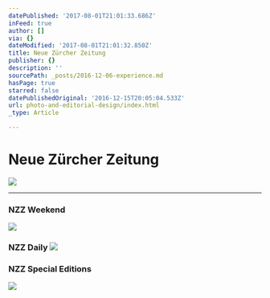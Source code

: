 ```yaml
---
datePublished: '2017-08-01T21:01:33.686Z'
inFeed: true
author: []
via: {}
dateModified: '2017-08-01T21:01:32.850Z'
title: Neue Zürcher Zeitung
publisher: {}
description: ''
sourcePath: _posts/2016-12-06-experience.md
hasPage: true
starred: false
datePublishedOriginal: '2016-12-15T20:05:04.533Z'
url: photo-and-editorial-design/index.html
_type: Article

---
```

# Neue Zürcher Zeitung
![](https://the-grid-user-content.s3-us-west-2.amazonaws.com/9300c4d0-6741-413b-b387-83a2324e9eeb.png)

---

### NZZ Weekend
![](https://imgflo.herokuapp.com/graph/2b2431f8e7ba7b0/b0101fc9f4ee11fb023382fc47dce732/croprotate.png?cropheight=4565&cropwidth=946&degrees=0&input=https%3A%2F%2Fthe-grid-user-content.s3-us-west-2.amazonaws.com%2Fbd90f823-90a3-4fcd-b102-92cb99c6837e.png&x=103&y=0)

### NZZ Daily ![](https://the-grid-user-content.s3-us-west-2.amazonaws.com/a940e508-093f-4cb0-b445-69edff364f17.png)

### NZZ Special Editions
![](https://the-grid-user-content.s3-us-west-2.amazonaws.com/1da13e43-53c4-408c-8008-e883a0761cfa.png)
